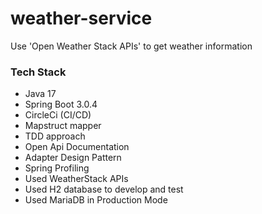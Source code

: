 # weather-service
Use 'Open Weather Stack APIs' to get weather information

### Tech Stack
* Java 17
* Spring Boot 3.0.4
* CircleCi (CI/CD)
* Mapstruct mapper
* TDD approach
* Open Api Documentation
* Adapter Design Pattern
* Spring Profiling
* Used WeatherStack APIs
* Used H2 database to develop and test
* Used MariaDB in Production Mode
